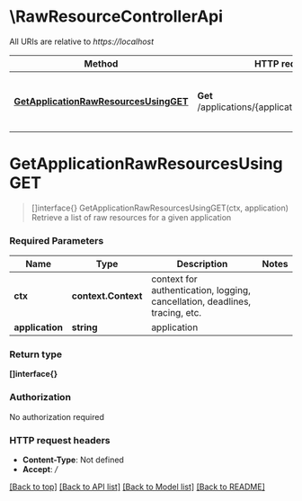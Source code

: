 # \RawResourceControllerApi

All URIs are relative to *https://localhost*

Method | HTTP request | Description
------------- | ------------- | -------------
[**GetApplicationRawResourcesUsingGET**](RawResourceControllerApi.md#GetApplicationRawResourcesUsingGET) | **Get** /applications/{application}/rawResources | Retrieve a list of raw resources for a given application


# **GetApplicationRawResourcesUsingGET**
> []interface{} GetApplicationRawResourcesUsingGET(ctx, application)
Retrieve a list of raw resources for a given application

### Required Parameters

Name | Type | Description  | Notes
------------- | ------------- | ------------- | -------------
 **ctx** | **context.Context** | context for authentication, logging, cancellation, deadlines, tracing, etc.
  **application** | **string**| application | 

### Return type

**[]interface{}**

### Authorization

No authorization required

### HTTP request headers

 - **Content-Type**: Not defined
 - **Accept**: */*

[[Back to top]](#) [[Back to API list]](../README.md#documentation-for-api-endpoints) [[Back to Model list]](../README.md#documentation-for-models) [[Back to README]](../README.md)

